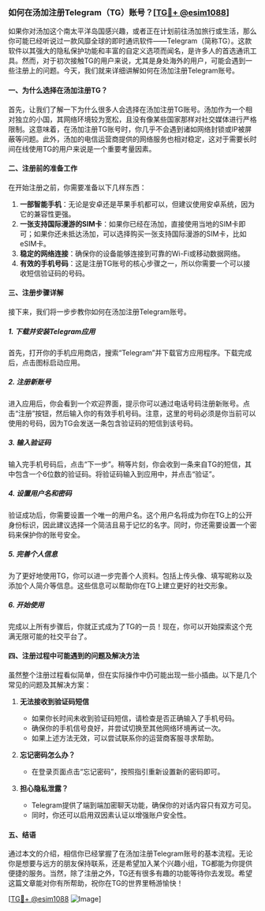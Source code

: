 ### 如何在汤加注册Telegram（TG）账号？[[TG💪+ @esim1088](https://t.me/s/esim1088)]

如果你对汤加这个南太平洋岛国感兴趣，或者正在计划前往汤加旅行或生活，那么你可能已经听说过一款风靡全球的即时通讯软件——Telegram（简称TG）。这款软件以其强大的隐私保护功能和丰富的自定义选项而闻名，是许多人的首选通讯工具。然而，对于初次接触TG的用户来说，尤其是身处海外的用户，可能会遇到一些注册上的问题。今天，我们就来详细讲解如何在汤加注册Telegram账号。

#### 一、为什么选择在汤加注册TG？

首先，让我们了解一下为什么很多人会选择在汤加注册TG账号。汤加作为一个相对独立的小国，其网络环境较为宽松，且没有像某些国家那样对社交媒体进行严格限制。这意味着，在汤加注册TG账号时，你几乎不会遇到诸如网络封锁或IP被屏蔽等问题。此外，汤加的电信运营商提供的网络服务也相对稳定，这对于需要长时间在线使用TG的用户来说是一个重要考量因素。

#### 二、注册前的准备工作

在开始注册之前，你需要准备以下几样东西：

1. **一部智能手机**：无论是安卓还是苹果手机都可以，但建议使用安卓系统，因为它的兼容性更强。
2. **一张支持国际漫游的SIM卡**：如果你已经在汤加，直接使用当地的SIM卡即可；如果你还未抵达汤加，可以选择购买一张支持国际漫游的SIM卡，比如eSIM卡。
3. **稳定的网络连接**：确保你的设备能够连接到可靠的Wi-Fi或移动数据网络。
4. **有效的手机号码**：这是注册TG账号的核心步骤之一，所以你需要一个可以接收短信验证码的号码。

#### 三、注册步骤详解

接下来，我们将一步步教你如何在汤加注册Telegram账号。

##### 1. 下载并安装Telegram应用

首先，打开你的手机应用商店，搜索“Telegram”并下载官方应用程序。下载完成后，点击图标启动应用。

##### 2. 注册新账号

进入应用后，你会看到一个欢迎界面，提示你可以通过电话号码注册新账号。点击“注册”按钮，然后输入你的有效手机号码。注意，这里的号码必须是你当前可以使用的号码，因为TG会发送一条包含验证码的短信到该号码。

##### 3. 输入验证码

输入完手机号码后，点击“下一步”。稍等片刻，你会收到一条来自TG的短信，其中包含一个6位数的验证码。将验证码输入到应用中，并点击“验证”。

##### 4. 设置用户名和密码

验证成功后，你需要设置一个唯一的用户名。这个用户名将成为你在TG上的公开身份标识，因此建议选择一个简洁且易于记忆的名字。同时，你还需要设置一个密码来保护你的账号安全。

##### 5. 完善个人信息

为了更好地使用TG，你可以进一步完善个人资料。包括上传头像、填写昵称以及添加个人简介等信息。这些信息可以帮助你在TG上建立更好的社交形象。

##### 6. 开始使用

完成以上所有步骤后，你就正式成为了TG的一员！现在，你可以开始探索这个充满无限可能的社交平台了。

#### 四、注册过程中可能遇到的问题及解决方法

虽然整个注册过程看似简单，但在实际操作中仍可能出现一些小插曲。以下是几个常见的问题及其解决方案：

1. **无法接收到验证码短信**
   - 如果你长时间未收到验证码短信，请检查是否正确输入了手机号码。
   - 确保你的手机信号良好，并尝试切换至其他网络环境再试一次。
   - 如果上述方法无效，可以尝试联系你的运营商客服寻求帮助。

2. **忘记密码怎么办？**
   - 在登录页面点击“忘记密码”，按照指引重新设置新的密码即可。

3. **担心隐私泄露？**
   - Telegram提供了端到端加密聊天功能，确保你的对话内容只有双方可见。
   - 同时，你还可以启用双因素认证以增强账户安全性。

#### 五、结语

通过本文的介绍，相信你已经掌握了在汤加注册Telegram账号的基本流程。无论你是想要与远方的朋友保持联系，还是希望加入某个兴趣小组，TG都能为你提供便捷的服务。当然，除了注册之外，TG还有很多有趣的功能等待你去发现。希望这篇文章能对你有所帮助，祝你在TG的世界里畅游愉快！

[[TG💪+ @esim1088](https://t.me/s/esim1088) ![Image](https://i.postimg.cc/4NQfJmqS/Snipaste-2025-05-13-00-14-12.png)]